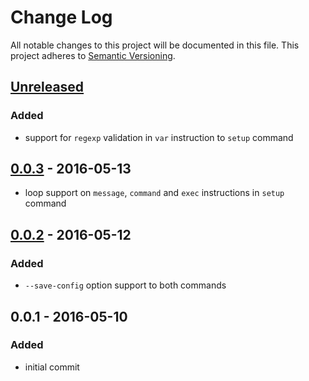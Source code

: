 # Change Log
All notable changes to this project will be documented in this file.
This project adheres to [Semantic Versioning](http://semver.org/).

## [Unreleased][unreleased]
### Added
- support for `regexp` validation in `var` instruction to `setup` command

## [0.0.3] - 2016-05-13
- loop support on `message`, `command` and `exec` instructions in `setup` command

## [0.0.2] - 2016-05-12
### Added
- `--save-config` option support to both commands

## 0.0.1 - 2016-05-10
### Added
- initial commit

[unreleased]: https://github.com/lucatume/codeception-setup-local/compare/0.0.3...HEAD
[0.0.3]: https://github.com/lucatume/codeception-setup-local/compare/0.0.3...0.0.2
[0.0.2]: https://github.com/lucatume/codeception-setup-local/compare/0.0.2...0.0.1
